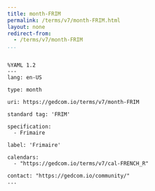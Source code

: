 ```yaml
---
title: month-FRIM
permalink: /terms/v7/month-FRIM.html
layout: none
redirect-from:
  - /terms/v7/month-FRIM
...
```


```

%YAML 1.2
---
lang: en-US

type: month

uri: https://gedcom.io/terms/v7/month-FRIM

standard tag: 'FRIM'

specification:
  - Frimaire

label: 'Frimaire'

calendars:
  - "https://gedcom.io/terms/v7/cal-FRENCH_R"

contact: "https://gedcom.io/community/"
...

```
